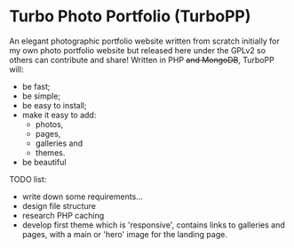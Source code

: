 Turbo Photo Portfolio (TurboPP)
===============================

An elegant photographic portfolio website written from scratch initially for my own photo portfolio website 
but released here under the GPLv2 so others can contribute and share!
Written in PHP ~~and MongoDB~~, TurboPP will:
- be fast;
- be simple;
- be easy to install;
- make it easy to add:
  - photos,
  - pages,
  - galleries and
  - themes.
- be beautiful

TODO list:

- write down some requirements...
- design file structure
- research PHP caching
- develop first theme which is 'responsive', 
  contains links to galleries and pages, with a main or 'hero' image for the landing page.
